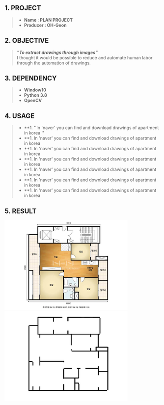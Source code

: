 ## 1. PROJECT
>* **Name : PLAN PROJECT**     
>* **Producer : OH-Geon** 

## 2. OBJECTIVE
> ***"To extract drawings through images"***    
> I thought it would be possible to reduce and automate human labor through the automation of drawings.

## 3. DEPENDENCY
>* **Window10**      
>* **Python 3.8**    
>* **OpenCV**    

## 4. USAGE          
>* **1. 
> ''In 'naver' you can find and download drawings of apartment in korea ''
>* **1. In 'naver' you can find and download drawings of apartment in korea 
>* **1. In 'naver' you can find and download drawings of apartment in korea 
>* **1. In 'naver' you can find and download drawings of apartment in korea 
>* **1. In 'naver' you can find and download drawings of apartment in korea 
>* **1. In 'naver' you can find and download drawings of apartment in korea 
>* **1. In 'naver' you can find and download drawings of apartment in korea 

## 5. RESULT
<img src = "https://github.com/geon-oh/PLAN-project/blob/master/results/plan.jpg" width = "400"> <img src = "https://github.com/geon-oh/PLAN-project/blob/master/results/FINAL.jpg" width = "400">

